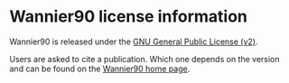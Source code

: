 # Wannier90 license information

Wannier90 is released under the 
[GNU General Public License (v2)](http://www.gnu.org/licenses/old-licenses/gpl-2.0.html).

Users are asked to cite a publication. Which one depends on the version and can be found on
the [Wannier90 home page](http://www.wannier.org/).
